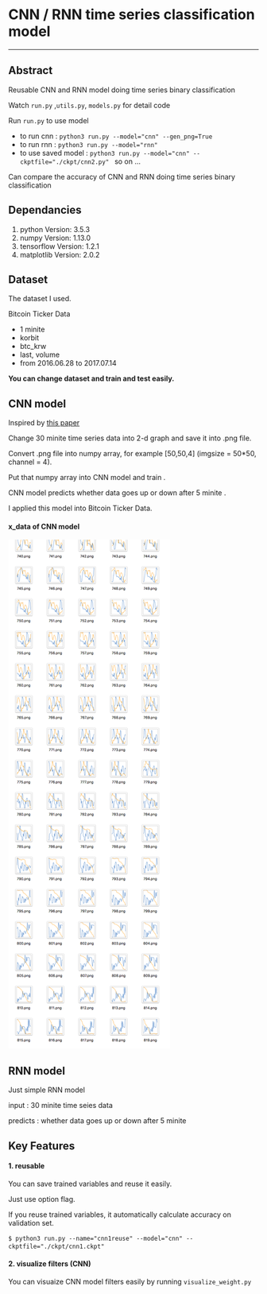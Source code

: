 # CNN / RNN time series classification model
<hr />

## Abstract
Reusable CNN and RNN model doing time series binary classification

Watch `run.py` ,`utils.py`, `models.py` for detail code

Run `run.py` to use model
- to run cnn : `python3 run.py --model="cnn" --gen_png=True`
- to run rnn : `python3 run.py --model="rnn"`
- to use saved model : `python3 run.py --model="cnn" --ckptfile="./ckpt/cnn2.py" `
so on ...

Can compare the accuracy of CNN and RNN  doing time series binary classification

## Dependancies
1. python Version: 3.5.3
2. numpy Version: 1.13.0
3. tensorflow Version: 1.2.1
4. matplotlib Version: 2.0.2

## Dataset
The dataset I used.

Bitcoin Ticker Data
- 1 minite
- korbit
- btc_krw
- last, volume
- from 2016.06.28 to 2017.07.14

**You can change dataset and train and test easily.**

## CNN model
Inspired by [this paper](https://www.google.co.kr/url?sa=t&rct=j&q=&esrc=s&source=web&cd=1&cad=rja&uact=8&ved=0ahUKEwjCqNuZwJHVAhUBoZQKHQWUC7gQFgghMAA&url=http%3A%2F%2Fcs231n.stanford.edu%2Freports%2F2015%2Fpdfs%2Fashwin_final_paper.pdf&usg=AFQjCNF97ttipFHq_zUgOslsKruVwIumfA)

Change 30 minite time series data into 2-d graph and save it into .png file.

Convert .png file into numpy array, for example [50,50,4]  (imgsize = 50*50, channel = 4).

Put that numpy array into CNN model and train .

CNN model predicts whether data goes up or down after 5 minite .

I applied this model into Bitcoin Ticker Data.

#### x_data of CNN model
![x_data](./cnn-x_data.png)

## RNN model
Just simple RNN model

input : 30 minite time seies data

predicts :  whether data goes up or down after 5 minite

## Key Features

#### 1. reusable
You can save trained variables and reuse it easily.

Just use option flag.

If you reuse trained variables, it automatically calculate accuracy on validation set.
```
$ python3 run.py --name="cnn1reuse" --model="cnn" --ckptfile="./ckpt/cnn1.ckpt"

```
#### 2. visualize filters (CNN)
You can visuaize CNN model filters easily by running `visualize_weight.py`

